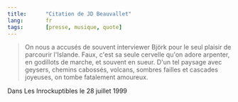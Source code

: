 ```yaml
---
title:      "Citation de JD Beauvallet"
lang:       fr
tags:       [presse, musique, quote]
---
```



> On nous a accusés de souvent interviewer Björk pour le seul plaisir de parcourir l'Islande. Faux, c'est sa seule cervelle qu'on adore arpenter, en godillots de marche, et souvent en sueur. D'un tel paysage avec geysers, chemins cabossés, volcans, sombres failles et cascades joyeuses, on tombe fatalement amoureux.


Dans Les Inrockuptibles le 28 juillet 1999

